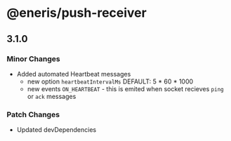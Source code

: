 # @eneris/push-receiver

## 3.1.0

### Minor Changes

- Added automated Heartbeat messages
  - new option `heartbeatIntervalMs` DEFAULT: 5 * 60 * 1000
  - new events `ON_HEARTBEAT` - this is emited when socket recieves `ping` or `ack` messages

### Patch Changes

- Updated devDependencies